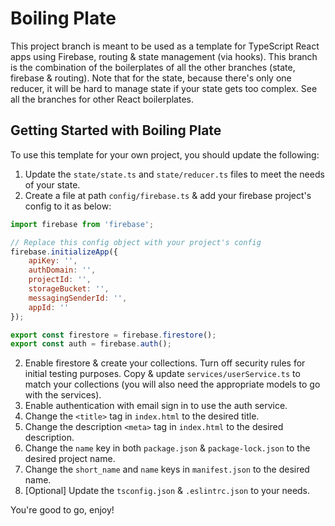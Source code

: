 # Boiling Plate

This project branch is meant to be used as a template for TypeScript React apps using Firebase, routing & state management (via hooks). This branch is the combination of the boilerplates of all the other branches (state, firebase & routing). Note that for the state, because there's only one reducer, it will be hard to manage state if your state gets too complex. See all the branches for other React boilerplates.

## Getting Started with Boiling Plate

To use this template for your own project, you should update the following:

1. Update the `state/state.ts` and `state/reducer.ts` files to meet the needs of your state. 
2. Create a file at path `config/firebase.ts` & add your firebase project's config to it as below:

```javascript
import firebase from 'firebase';

// Replace this config object with your project's config
firebase.initializeApp({
	apiKey: '',
	authDomain: '',
	projectId: '',
	storageBucket: '',
	messagingSenderId: '',
	appId: ''
});

export const firestore = firebase.firestore();
export const auth = firebase.auth();
```

2. Enable firestore & create your collections. Turn off security rules for initial testing purposes. Copy & update `services/userService.ts` to match your collections (you will also need the appropriate models to go with the services).
3. Enable authentication with email sign in to use the auth service.
4. Change the `<title>` tag in `index.html` to the desired title.
5. Change the description `<meta>` tag in `index.html` to the desired description.
6. Change the `name` key in both `package.json` & `package-lock.json` to the desired project name.
7. Change the `short_name` and `name` keys in `manifest.json` to the desired name.
8. [Optional] Update the `tsconfig.json` & `.eslintrc.json` to your needs.

You're good to go, enjoy!
